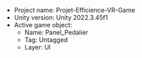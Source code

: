 <!-- UNITY CODE ASSIST INSTRUCTIONS START -->
- Project name: Projet-Efficience-VR-Game
- Unity version: Unity 2022.3.45f1
- Active game object:
  - Name: Panel_Pedalier
  - Tag: Untagged
  - Layer: UI
<!-- UNITY CODE ASSIST INSTRUCTIONS END -->